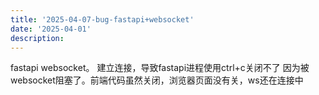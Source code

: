 ```yaml
---
title: '2025-04-07-bug-fastapi+websocket'
date: '2025-04-01'
description:
---
```





fastapi websocket。 建立连接，导致fastapi进程使用ctrl+c关闭不了
因为被websocket阻塞了。前端代码虽然关闭，浏览器页面没有关，ws还在连接中



